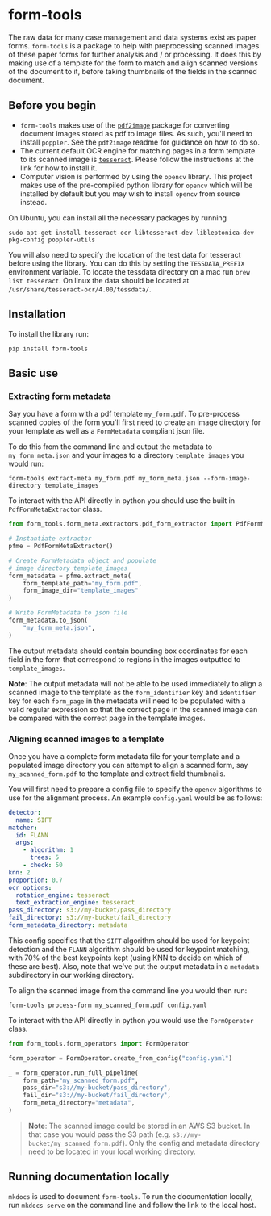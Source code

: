# form-tools

The raw data for many case management and data systems exist as paper forms. `form-tools` is a package to help with preprocessing scanned images of these paper forms for further analysis and / or processing. It does this by making use of a template for the form to match and align scanned versions of the document to it, before taking thumbnails of the fields in the scanned document.

## Before you begin

* `form-tools` makes use of the [`pdf2image`](https://github.com/Belval/pdf2image) package for converting document images stored as pdf to image files. As such, you'll need to install `poppler`. See the `pdf2image` readme for guidance on how to do so.
* The current default OCR engine for matching pages in a form template to its scanned image is [`tesseract`](https://github.com/tesseract-ocr/tesseract). Please follow the instructions at the link for how to install it.
* Computer vision is performed by using the `opencv` library. This project makes use of the pre-compiled python library for `opencv` which will be installed by default but you may wish to install `opencv` from source instead.

On Ubuntu, you can install all the necessary packages by running

```
sudo apt-get install tesseract-ocr libtesseract-dev libleptonica-dev pkg-config poppler-utils
```

You will also need to specify the location of the test data for tesseract before using the library. You can do this by setting the `TESSDATA_PREFIX` environment variable. To locate the tessdata directory on a mac run `brew list tesseract`. On linux the data should be located at `/usr/share/tesseract-ocr/4.00/tessdata/`.

## Installation

To install the library run:

```
pip install form-tools
```

## Basic use

### Extracting form metadata

Say you have a form with a pdf template `my_form.pdf`. To pre-process scanned copies of the form you'll first need to create an image directory for your template as well as a `FormMetadata` compliant json file.

To do this from the command line and output the metadata to `my_form_meta.json` and your images to a directory `template_images` you would run:

```
form-tools extract-meta my_form.pdf my_form_meta.json --form-image-directory template_images
```

To interact with the API directly in python you should use the built in `PdfFormMetaExtractor` class.

```py
from form_tools.form_meta.extractors.pdf_form_extractor import PdfFormMetaExtractor

# Instantiate extractor
pfme = PdfFormMetaExtractor()

# Create FormMetadata object and populate
# image directory template_images
form_metadata = pfme.extract_meta(
    form_template_path="my_form.pdf",
    form_image_dir="template_images"
)

# Write FormMetadata to json file
form_metadata.to_json(
    "my_form_meta.json",
)
```

The output metadata should contain bounding box coordinates for each field in the form that correspond to regions in the images outputted to `template_images`.

**Note**: The output metadata will not be able to be used immediately to align a scanned image to the template as the `form_identifier` key and `identifier` key for each `form_page` in the metadata will need to be populated with a valid regular expression so that the correct page in the scanned image can be compared with the correct page in the template images.

### Aligning scanned images to a template

Once you have a complete form metadata file for your template and a populated image directory you can attempt to align a scanned form, say `my_scanned_form.pdf` to the template and extract field thumbnails.

You will first need to prepare a config file to specify the `opencv` algorithms to use for the alignment process. An example `config.yaml` would be as follows:

```yaml
detector:
  name: SIFT
matcher:
  id: FLANN
  args:
    - algorithm: 1
      trees: 5
    - check: 50
knn: 2
proportion: 0.7
ocr_options:
  rotation_engine: tesseract
  text_extraction_engine: tesseract
pass_directory: s3://my-bucket/pass_directory
fail_directory: s3://my-bucket/fail_directory
form_metadata_directory: metadata
```

This config specifies that the `SIFT` algorithm should be used for keypoint detection and the `FLANN` algorithm should be used for keypoint matching, with 70% of the best keypoints kept (using KNN to decide on which of these are best). Also, note that we've put the output metadata in a `metadata` subdirectory in our working directory.

To align the scanned image from the command line you would then run:

```
form-tools process-form my_scanned_form.pdf config.yaml
```

To interact with the API directly in python you would use the `FormOperator` class.

```py
from form_tools.form_operators import FormOperator

form_operator = FormOperator.create_from_config("config.yaml")

_ = form_operator.run_full_pipeline(
    form_path="my_scanned_form.pdf",
    pass_dir="s3://my-bucket/pass_directory",
    fail_dir="s3://my-bucket/fail_directory",
    form_meta_directory="metadata",
)
```

> **Note**: The scanned image could be stored in an AWS S3 bucket. In that case you would pass the S3 path (e.g. `s3://my-bucket/my_scanned_form.pdf`). Only the config and metadata directory need to be located in your local working directory.

## Running documentation locally

`mkdocs` is used to document `form-tools`. To run the documentation locally, run `mkdocs serve` on the command line and follow the link to the local host.
